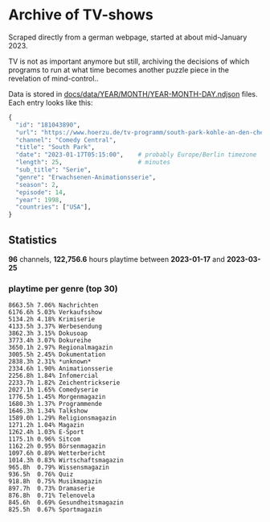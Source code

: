 # Archive of TV-shows

Scraped directly from a german webpage, started at about mid-January 2023.

TV is not as important anymore but still, archiving the decisions of which programs to run at what time
becomes another puzzle piece in the revelation of mind-control.. 

Data is stored in [docs/data/YEAR/MONTH/YEAR-MONTH-DAY.ndjson](docs/data/) files. 
Each entry looks like this:

```python
{
  "id": "181043890", 
  "url": "https://www.hoerzu.de/tv-programm/south-park-kohle-an-den-chefkoch/bid_181043890/", 
  "channel": "Comedy Central", 
  "title": "South Park", 
  "date": "2023-01-17T05:15:00",    # probably Europe/Berlin timezone 
  "length": 25,                     # minutes 
  "sub_title": "Serie", 
  "genre": "Erwachsenen-Animationsserie", 
  "season": 2, 
  "episode": 14, 
  "year": 1998, 
  "countries": ["USA"],
}
```

## Statistics

**96** channels, **122,756.6** hours playtime between **2023-01-17** and **2023-03-25**


### playtime per genre (top 30)

    8663.5h 7.06% Nachrichten
    6176.6h 5.03% Verkaufsshow
    5134.2h 4.18% Krimiserie
    4133.5h 3.37% Werbesendung
    3862.3h 3.15% Dokusoap
    3773.4h 3.07% Dokureihe
    3650.1h 2.97% Regionalmagazin
    3005.5h 2.45% Dokumentation
    2838.3h 2.31% *unknown*
    2334.6h 1.90% Animationsserie
    2256.8h 1.84% Infomercial
    2233.7h 1.82% Zeichentrickserie
    2027.1h 1.65% Comedyserie
    1776.5h 1.45% Morgenmagazin
    1680.3h 1.37% Programmende
    1646.3h 1.34% Talkshow
    1589.0h 1.29% Religionsmagazin
    1271.2h 1.04% Magazin
    1262.4h 1.03% E-Sport
    1175.1h 0.96% Sitcom
    1162.2h 0.95% Börsenmagazin
    1097.6h 0.89% Wetterbericht
    1014.3h 0.83% Wirtschaftsmagazin
    965.8h  0.79% Wissensmagazin
    936.5h  0.76% Quiz
    918.8h  0.75% Musikmagazin
    897.7h  0.73% Dramaserie
    876.8h  0.71% Telenovela
    845.6h  0.69% Gesundheitsmagazin
    825.5h  0.67% Sportmagazin
